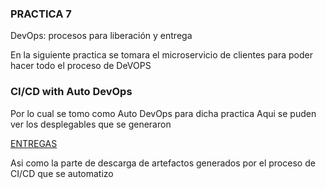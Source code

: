 ### PRACTICA 7
DevOps: procesos para liberación y entrega

En la siguiente practica se tomara el  microservicio de clientes para poder hacer todo el proceso de DeVOPS

### CI/CD with Auto DevOps

Por lo cual se tomo como  Auto DevOps para dicha practica
Aqui se puden ver los desplegables que se generaron

[ENTREGAS](https://gitlab.com/gortiz1490/practica6_sa/-/releases)

Asi como la parte de descarga de artefactos generados por el proceso de CI/CD que se automatizo
